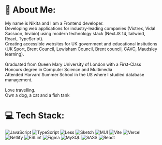 # 💫 About Me:
My name is Nikita and I am a Frontend developer.<br>Developing web applications for industry-leading companies (Victrex, Vidal Sassoon, Invibio) using modern technology stack (NextJS 14, tailwind, React,  TypeScript).<br>Creating accessible websites for UK government and educational insitutions (UK Sport, Brent Council, Lewisham Council, Brent council, CAVC, Maudsley learning). <br><br>Graduated from Queen Mary University of London with a First-Class Honours degree in Computer Science and Multimedia<br>Attended Harvard Summer School in the US where I studied database management.<br><br>Love travelling. <br>Own a dog, a cat and a fish tank


# 💻 Tech Stack:
![JavaScript](https://img.shields.io/badge/javascript-%23323330.svg?style=flat-square&logo=javascript&logoColor=%23F7DF1E) ![TypeScript](https://img.shields.io/badge/typescript-%23007ACC.svg?style=flat-square&logo=typescript&logoColor=white) ![Less](https://img.shields.io/badge/less-2B4C80?style=flat-square&logo=less&logoColor=white) ![Sketch](https://img.shields.io/badge/Sketch-FFB387?style=flat-square&logo=sketch&logoColor=black) ![MUI](https://img.shields.io/badge/MUI-%230081CB.svg?style=flat-square&logo=mui&logoColor=white) ![Vite](https://img.shields.io/badge/vite-%23646CFF.svg?style=flat-square&logo=vite&logoColor=white) ![Vercel](https://img.shields.io/badge/vercel-%23000000.svg?style=flat-square&logo=vercel&logoColor=white) ![Netlify](https://img.shields.io/badge/netlify-%23000000.svg?style=flat-square&logo=netlify&logoColor=#00C7B7) ![ESLint](https://img.shields.io/badge/ESLint-4B3263?style=flat-square&logo=eslint&logoColor=white) ![Figma](https://img.shields.io/badge/figma-%23F24E1E.svg?style=flat-square&logo=figma&logoColor=white) ![MySQL](https://img.shields.io/badge/mysql-4479A1.svg?style=flat-square&logo=mysql&logoColor=white) ![SASS](https://img.shields.io/badge/SASS-hotpink.svg?style=flat-square&logo=SASS&logoColor=white) ![React](https://img.shields.io/badge/react-%2320232a.svg?style=flat-square&logo=react&logoColor=%2361DAFB)
